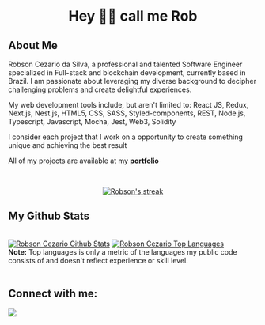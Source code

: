 <h1 align="center">Hey 👋🏻 call me Rob</h1>


## About Me

Robson Cezario da Silva, a professional and talented Software Engineer specialized in Full-stack and blockchain development, currently based in Brazil. I am passionate about leveraging my diverse background to decipher challenging problems and create delightful experiences.

My web development tools include, but aren't limited to: React JS, Redux, Next.js, Nest.js, HTML5, CSS, SASS, Styled-components, REST, Node.js, Typescript, Javascript, Mocha, Jest, Web3, Solidity

I consider each project that I work on a opportunity to create something unique and achieving the best result

All of my projects are available at my **[portfolio](https://robsoncezario.com)**


<br/>

<p align="center">
    <a href="https://github.com/robsoncezario/github-readme-streak-stats">
        <img title="🔥 Get streak stats for your profile at git.io/streak-stats" alt="Robson's streak" src="https://github-readme-streak-stats.herokuapp.com/?user=robsoncezario&theme=black-ice&hide_border=true&stroke=0000&background=060A0CD0"/>
    </a>
</p>

## My Github Stats

  <br/>
    <a href="https://github.com/robsoncezario/github-readme-stats"><img alt="Robson Cezario Github Stats" src="https://github-readme-stats.vercel.app/api?username=robsoncezario&show_icons=true&count_private=true&theme=react&hide_border=true&bg_color=0D1117" /></a>
  <a href="https://github.com/robsoncezario/github-readme-stats"><img alt="Robson Cezario Top Languages" src="https://github-readme-stats.vercel.app/api/top-langs/?username=robsoncezario&langs_count=8&count_private=true&layout=compact&theme=react&hide_border=true&bg_color=0D1117" /></a>
  <br/>
  <b>Note:</b> Top languages is only a metric of the languages my public code consists of and doesn't reflect experience or skill level.

<br/>
<br/>

## Connect with me:
<p align="left">

<a href = "https://www.linkedin.com/in/robsoncezario/"><img src="https://img.icons8.com/fluent/48/000000/linkedin.png"/></a>
</p>
